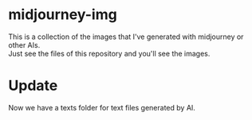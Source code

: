 # midjourney-img

This is a collection of the images that I've generated with midjourney or other AIs.<br>
Just see the files of this repository and you'll see the images.

# Update

Now we have a texts folder for text files generated by AI.
